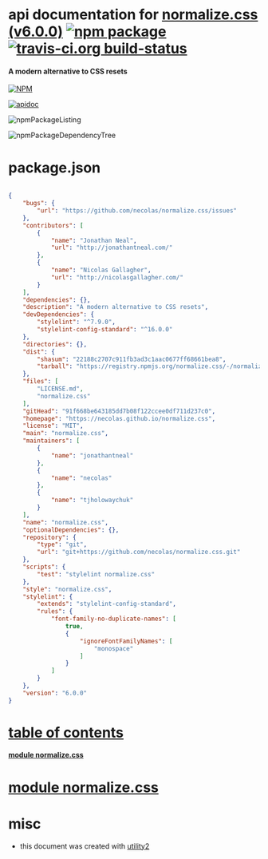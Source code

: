 # api documentation for  [normalize.css (v6.0.0)](https://necolas.github.io/normalize.css)  [![npm package](https://img.shields.io/npm/v/npmdoc-normalize.css.svg?style=flat-square)](https://www.npmjs.org/package/npmdoc-normalize.css) [![travis-ci.org build-status](https://api.travis-ci.org/npmdoc/node-npmdoc-normalize.css.svg)](https://travis-ci.org/npmdoc/node-npmdoc-normalize.css)
#### A modern alternative to CSS resets

[![NPM](https://nodei.co/npm/normalize.css.png?downloads=true&downloadRank=true&stars=true)](https://www.npmjs.com/package/normalize.css)

[![apidoc](https://npmdoc.github.io/node-npmdoc-normalize.css/build/screenCapture.buildCi.browser.apidoc.html.png)](https://npmdoc.github.io/node-npmdoc-normalize.css/build/apidoc.html)

![npmPackageListing](https://npmdoc.github.io/node-npmdoc-normalize.css/build/screenCapture.npmPackageListing.svg)

![npmPackageDependencyTree](https://npmdoc.github.io/node-npmdoc-normalize.css/build/screenCapture.npmPackageDependencyTree.svg)



# package.json

```json

{
    "bugs": {
        "url": "https://github.com/necolas/normalize.css/issues"
    },
    "contributors": [
        {
            "name": "Jonathan Neal",
            "url": "http://jonathantneal.com/"
        },
        {
            "name": "Nicolas Gallagher",
            "url": "http://nicolasgallagher.com/"
        }
    ],
    "dependencies": {},
    "description": "A modern alternative to CSS resets",
    "devDependencies": {
        "stylelint": "^7.9.0",
        "stylelint-config-standard": "^16.0.0"
    },
    "directories": {},
    "dist": {
        "shasum": "22188c2707c911fb3ad3c1aac0677ff68661bea8",
        "tarball": "https://registry.npmjs.org/normalize.css/-/normalize.css-6.0.0.tgz"
    },
    "files": [
        "LICENSE.md",
        "normalize.css"
    ],
    "gitHead": "91f668be643185dd7b08f122ccee0df711d237c0",
    "homepage": "https://necolas.github.io/normalize.css",
    "license": "MIT",
    "main": "normalize.css",
    "maintainers": [
        {
            "name": "jonathantneal"
        },
        {
            "name": "necolas"
        },
        {
            "name": "tjholowaychuk"
        }
    ],
    "name": "normalize.css",
    "optionalDependencies": {},
    "repository": {
        "type": "git",
        "url": "git+https://github.com/necolas/normalize.css.git"
    },
    "scripts": {
        "test": "stylelint normalize.css"
    },
    "style": "normalize.css",
    "stylelint": {
        "extends": "stylelint-config-standard",
        "rules": {
            "font-family-no-duplicate-names": [
                true,
                {
                    "ignoreFontFamilyNames": [
                        "monospace"
                    ]
                }
            ]
        }
    },
    "version": "6.0.0"
}
```



# <a name="apidoc.tableOfContents"></a>[table of contents](#apidoc.tableOfContents)

#### [module normalize.css](#apidoc.module.normalize.css)



# <a name="apidoc.module.normalize.css"></a>[module normalize.css](#apidoc.module.normalize.css)



# misc
- this document was created with [utility2](https://github.com/kaizhu256/node-utility2)
